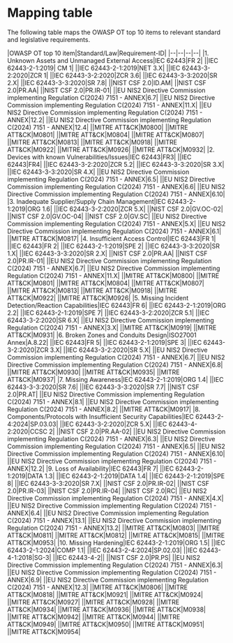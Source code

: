 
# Mapping table

The following table maps the OWASP OT top 10 items to relevant standard and legislative requirements.

|OWASP OT top 10 item|Standard/Law|Requirement-ID|
|--|--|--|--|
|1. Unknown Assets and Unmanaged External Access|IEC 62443|FR 2| 
||IEC 62443-2-1:2019| CM 1|
||IEC 62443-2-1:2019|NET 3.X|
||IEC 62443-3-2:2020|ZCR 1|
||IEC 62443-3-2:2020|ZCR 3.6|
||IEC 62443-3-3:2020|SR 2.X|
||IEC 62443-3-3:2020|SR 7.8|
||NIST CSF 2.0|ID.AM|
||NIST CSF 2.0|PR.AA|
||NIST CSF 2.0|PR.IR-01|
||EU NIS2 Directive Commission implementing Regulation C(2024) 7151 - ANNEX|6.7|
||EU NIS2 Directive Commission implementing Regulation C(2024) 7151 - ANNEX|11.X|
||EU NIS2 Directive Commission implementing Regulation C(2024) 7151 - ANNEX|12.2|
||EU NIS2 Directive Commission implementing Regulation C(2024) 7151 - ANNEX|12.4|
||MITRE ATT&CK|M0800|
||MITRE ATT&CK|M0801|
||MITRE ATT&CK|M0804|
||MITRE ATT&CK|M0807|
||MITRE ATT&CK|M0813|
||MITRE ATT&CK|M0918|
||MITRE ATT&CK|M0922|
||MITRE ATT&CK|M0926|
||MITRE ATT&CK|M0932|
|2. Devices with known Vulnerabilities/Issues|IEC 62443|FR3|
||IEC 62443|FR4|
||IEC 62443-3-2:2020|ZCR 5.2|
||IEC 62443-3-3:2020|SR 3.X|
||IEC 62443-3-3:2020|SR 4.X|
||EU NIS2 Directive Commission implementing Regulation C(2024) 7151 - ANNEX|6.5|
||EU NIS2 Directive Commission implementing Regulation C(2024) 7151 - ANNEX|6.6|
||EU NIS2 Directive Commission implementing Regulation C(2024) 7151 - ANNEX|6.10|
|3. Inadequate Supplier/Supply Chain Management|IEC 62443-2-1:2019|ORG 1.6|
||IEC 62443-3-2:2020|ZCR 5.X|
||NIST CSF 2.0|GV.OC-02|
||NIST CSF 2.0|GV.OC-04|
||NIST CSF 2.0|GV.SC|
||EU NIS2 Directive Commission implementing Regulation C(2024) 7151 - ANNEX|5.X|
||EU NIS2 Directive Commission implementing Regulation C(2024) 7151 - ANNEX|6.1|
||MITRE ATT&CK|M0817|
|4. Insufficient Access Control|IEC 62443|FR 1|
||IEC 62443|FR 2|
||IEC 62443-2-1:2019|SPE 2|
||IEC 62443-3-3:2020|SR 1.X|
||IEC 62443-3-3:2020|SR 2.X|
||NIST CSF 2.0|PR.AA|
||NIST CSF 2.0|PR.IR-01|
||EU NIS2 Directive Commission implementing Regulation C(2024) 7151 - ANNEX|6.7|
||EU NIS2 Directive Commission implementing Regulation C(2024) 7151 - ANNEX|11.X|
||MITRE ATT&CK|M0800|
||MITRE ATT&CK|M0801|
||MITRE ATT&CK|M0804|
||MITRE ATT&CK|M0807|
||MITRE ATT&CK|M0813|
||MITRE ATT&CK|M0918|
||MITRE ATT&CK|M0922|
||MITRE ATT&CK|M0926|
|5. Missing Incident Detection/Reaction Capabilities|IEC 62443|FR 6|
||IEC 62443-2-1:2019|ORG 2.2|
||IEC 62443-2-1:2019|SPE 7|
||IEC 62443-3-2:2020|ZCR 5.1|
||IEC 62443-3-2:2020|SR 6.X|
||EU NIS2 Directive Commission implementing Regulation C(2024) 7151 - ANNEX|3.X|
||MITRE ATT&CK|M0919|
||MITRE ATT&CK|M0931|
|6. Broken Zones and Conduits Design|ISO27001 Annex|A.8.22|
||IEC 62443|FR 5|
||IEC 62443-2-1:2019|SPE 3|
||IEC 62443-3-2:2020|ZCR 3.X|
||IEC 62443-3-2:2020|SR 5.X|
||EU NIS2 Directive Commission implementing Regulation C(2024) 7151 - ANNEX|6.7|
||EU NIS2 Directive Commission implementing Regulation C(2024) 7151 - ANNEX|6.8|
||MITRE ATT&CK|M0930|
||MITRE ATT&CK|M0935|
||MITRE ATT&CK|M0937|
|7. Missing Awareness|IEC 62443-2-1:2019|ORG 1.4|
||IEC 62443-3-3:2020|SR 7.6|
||IEC 62443-3-3:2020|SR 7.7|
||NIST CSF 2.0|PR.AT|
||EU NIS2 Directive Commission implementing Regulation C(2024) 7151 - ANNEX|8.1|
||EU NIS2 Directive Commission implementing Regulation C(2024) 7151 - ANNEX|8.2|
||MITRE ATT&CK|M0917|
|8. Components/Protocols with Insufficient Security Capabilities|IEC 62443-2-4:2024|SP.03.03|
||IEC 62443-3-2:2020|ZCR 5.X|
||IEC 62443-4-2:2020|CCSC 2|
||NIST CSF 2.0|PR.AA-02|
||EU NIS2 Directive Commission implementing Regulation C(2024) 7151 - ANNEX|6.3|
||EU NIS2 Directive Commission implementing Regulation C(2024) 7151 - ANNEX|6.5|
||EU NIS2 Directive Commission implementing Regulation C(2024) 7151 - ANNEX|6.10|
||EU NIS2 Directive Commission implementing Regulation C(2024) 7151 - ANNEX|12.2|
|9. Loss of Availability|IEC 62443|FR 7|
||IEC 62443-2-1:2019|DATA 1.3|
||IEC 62443-2-1:2019|DATA 1.4|
||IEC 62443-2-1:2019|SPE 8|
||IEC 62443-3-3:2020|SR 7.X|
||NIST CSF 2.0|PR.IR-02|
||NIST CSF 2.0|PR.IR-03|
||NIST CSF 2.0|PR.IR-04|
||NIST CSF 2.0|RC|
||EU NIS2 Directive Commission implementing Regulation C(2024) 7151 - ANNEX|4.X|
||EU NIS2 Directive Commission implementing Regulation C(2024) 7151 - ANNEX|6.4|
||EU NIS2 Directive Commission implementing Regulation C(2024) 7151 - ANNEX|13.1|
||EU NIS2 Directive Commission implementing Regulation C(2024) 7151 - ANNEX|13.2|
||MITRE ATT&CK|M0803|
||MITRE ATT&CK|M0811|
||MITRE ATT&CK|M0812|
||MITRE ATT&CK|M0815|
||MITRE ATT&CK|M0953|
|10. Missing Hardening|IEC 62443-2-1:2019|ORG 1.5|
||IEC 62443-2-1:2024|COMP 1.1|
||IEC 62443-2-4:2024|SP.02.03|
||IEC 62443-4-1:2018|SG-3|
||IEC 62443-4-2||
||NIST CSF 2.0|PR.PS|
||EU NIS2 Directive Commission implementing Regulation C(2024) 7151 - ANNEX|6.3|
||EU NIS2 Directive Commission implementing Regulation C(2024) 7151 - ANNEX|6.9|
||EU NIS2 Directive Commission implementing Regulation C(2024) 7151 - ANNEX|12.3|
||MITRE ATT&CK|M0806|
||MITRE ATT&CK|M0818|
||MITRE ATT&CK|M0921|
||MITRE ATT&CK|M0924|
||MITRE ATT&CK|M0927|
||MITRE ATT&CK|M0928|
||MITRE ATT&CK|M0934|
||MITRE ATT&CK|M0936|
||MITRE ATT&CK|M0938|
||MITRE ATT&CK|M0942|
||MITRE ATT&CK|M0944|
||MITRE ATT&CK|M0949|
||MITRE ATT&CK|M0950|
||MITRE ATT&CK|M0951|
||MITRE ATT&CK|M0954|
